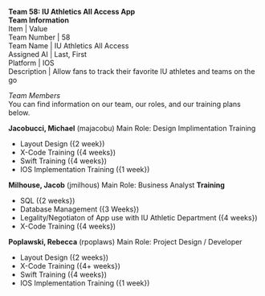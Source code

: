 **Team 58: IU Athletics All Access App**\
**Team Information**
\
Item | Value   
Team Number | 58     
Team Name | IU Athletics All Access \
Assigned AI | Last, First \
Platform | IOS \
Description | Allow fans to track their favorite IU athletes and teams on the go 


*Team Members* \
You can find information on our team, our roles, and our training plans below.

**Jacobucci, Michael** (majacobu)
Main Role: Design Implimentation
Training
- Layout Design ({2 week})
- X-Code Training ({4 weeks}) 
- Swift Training ({4 weeks})
- IOS Implementation Training ({1 week})

**Milhouse, Jacob** (jmilhous)
Main Role: Business Analyst
**Training**
- SQL ({2 weeks})
- Database Management ({3 Weeks})
- Legality/Negotiaton of App use with IU Athletic Department ({4 weeks})
- X-Code Training ({4 weeks})

**Poplawski, Rebecca** (rpoplaws)
Main Role: Project Design / Developer
- Layout Design ({2 weeks})
- X-Code Training ({4+ weeks})
- Swift Training ({4 weeks})
- IOS Implementation Training ({1 week})

